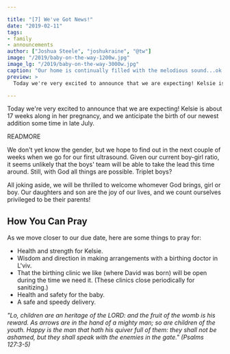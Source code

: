 ```yaml
---

title: "[7] We've Got News!"
date: "2019-02-11"
tags:
- family
- announcements
author: ["Joshua Steele", "joshukraine", "@tw"]
image: "/2019/baby-on-the-way-1200w.jpg"
image_lg: "/2019/baby-on-the-way-3000w.jpg"
caption: "Our home is continually filled with the melodious sound...ok mostly melodious sound...of childrens' voices. Today we are smiling because a new choir member will be joining soon!"
preview: >
  Today we're very excited to announce that we are expecting! Kelsie is about 17 weeks along in her pregnancy, and we anticipate the birth of our newest addition some time in late July.

---
```


Today we're very excited to announce that we are expecting! Kelsie is about 17 weeks along in her pregnancy, and we anticipate the birth of our newest addition some time in late July.

READMORE

We don't yet know the gender, but we hope to find out in the next couple of weeks when we go for our first ultrasound. Given our current boy-girl ratio, it seems unlikely that the boys' team will be able to take the lead this time around. Still, with God all things are possible. Triplet boys?

All joking aside, we will be thrilled to welcome whomever God brings, girl or boy. Our daughters and son are the joy of our lives, and we count ourselves privileged to be their parents!

## How You Can Pray

As we move closer to our due date, here are some things to pray for:

* Health and strength for Kelsie.
* Wisdom and direction in making arrangements with a birthing doctor in L'viv.
* That the birthing clinic we like (where David was born) will be open during the time we need it. (These clinics close periodically for sanitizing.)
* Health and safety for the baby.
* A safe and speedy delivery.

*"Lo, children are an heritage of the LORD: and the fruit of the womb is his reward. As arrows are in the hand of a mighty man; so are children of the youth. Happy is the man that hath his quiver full of them: they shall not be ashamed, but they shall speak with the enemies in the gate." (Psalms 127:3-5)*
